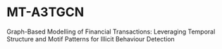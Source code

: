 # MT-A3TGCN
Graph-Based Modelling of Financial Transactions: Leveraging Temporal Structure and Motif Patterns for Illicit Behaviour Detection
